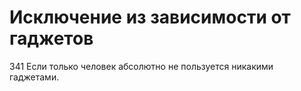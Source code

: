 # Исключение из зависимости от гаджетов

341 Если только человек абсолютно не пользуется никакими гаджетами.
